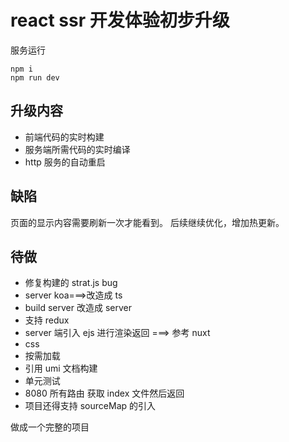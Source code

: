 # react ssr 开发体验初步升级

服务运行

```
npm i
npm run dev
```

## 升级内容

- 前端代码的实时构建
- 服务端所需代码的实时编译
- http 服务的自动重启

## 缺陷

页面的显示内容需要刷新一次才能看到。 后续继续优化，增加热更新。

## 待做

- 修复构建的 strat.js bug
- server koa===>改造成 ts
- build server 改造成 server
- 支持 redux
- server 端引入 ejs 进行渲染返回 ===> 参考 nuxt
- css
- 按需加载
- 引用 umi 文档构建
- 单元测试
- 8080 所有路由 获取 index 文件然后返回
- 项目还得支持 sourceMap 的引入

做成一个完整的项目
